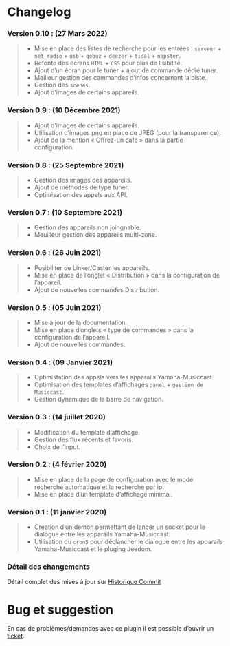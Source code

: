# Changelog

### Version 0.10 : (**27 Mars 2022**)
> - Mise en place des listes de recherche pour les entrées : `serveur` + `net_radio` + `usb` + `qobuz` + `deezer` + `tidal` + `napster`.
> - Refonte des écrans `HTML` + `CSS` pour plus de lisibitité.
> - Ajout d’un écran pour le tuner + ajout de commande dédié tuner.
> - Meilleur gestion des cammandes d’infos concernant la piste.
> - Gestion des `scenes`.
> - Ajout d’images de certains appareils.

### Version 0.9 : (**10 Décembre 2021**)
> - Ajout d’images de certains appareils.
> - Utilisation d’images png en place de JPEG (pour la transparence).
> - Ajout de la mention « Offrez-un café » dans la partie configuration.

### Version 0.8 : (**25 Septembre 2021**)
> - Gestion des images des appareils.
> - Ajout de méthodes de type tuner.
> - Optimisation des appels aux API.

### Version 0.7 : (**10 Septembre 2021**)
> - Gestion des appareils non joingnable.
> - Meuilleur gestion des appareils multi-zone.

### Version 0.6 : (**26 Juin 2021**)
> - Posibiliter de Linker/Caster les appareils.
> - Mise en place de l’onglet « Distribution » dans la configuration de l’appareil.
> - Ajout de nouvelles commandes Distribution.

### Version 0.5 : (**05 Juin 2021**)
> - Mise à jour de la documentation.
> - Mise en place d’onglets « type de commandes » dans la configuration de l’appareil.
> - Ajout de nouvelles commandes.

### Version 0.4 : (**09 Janvier 2021**)

> - Optimistation des appels vers les apparails Yamaha-Musiccast.
> - Optimisation des templates d’affichages `panel` + `gestion de Musiccast`.
> - Gestion dynamique de la barre de navigation.

### Version 0.3 : (**14 juillet 2020**)

> - Modification du template d’affichage.
> - Gestion des flux récents et favoris.
> - Choix de l’input.

### Version 0.2 : (**4 février 2020**)

> - Mise en place de la page de configuration avec le mode recherche automatique et la recherche par ip.
> - Mise en place d’un template d’affichage minimal.

### Version 0.1 : (**11 janvier 2020**)

> - Création d’un démon permettant de lancer un socket pour le dialogue entre les apparails Yamaha-Musiccast.
> - Utilisation du `cron5` pour déclancher le dialogue entre les apparails Yamaha-Musiccast et le pluging Jeedom.

### Détail des changements

Détail complet des mises à jour sur [Historique Commit](https://github.com/lucguinchard/plugin-Yamaha-musiccast/commits/master)

# Bug et suggestion

En cas de problèmes/demandes avec ce plugin il est possible d’ouvrir un [ticket](https://github.com/lucguinchard/plugin-Yamaha-musiccast/issues).
